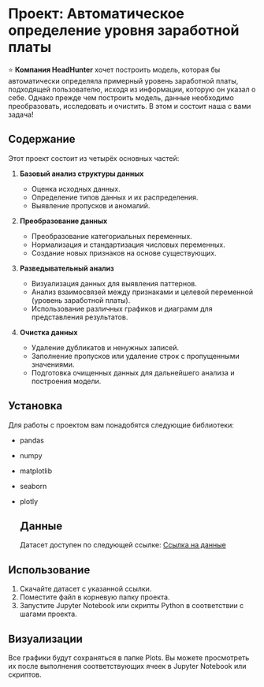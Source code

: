 # Проект: Автоматическое определение уровня заработной платы

⭐️ **Компания HeadHunter** хочет построить модель, которая бы автоматически определяла примерный уровень заработной платы, подходящей пользователю, исходя из информации, которую он указал о себе. Однако прежде чем построить модель, данные необходимо преобразовать, исследовать и очистить. В этом и состоит наша с вами задача!

## Содержание

Этот проект состоит из четырёх основных частей:

1. **Базовый анализ структуры данных**
   - Оценка исходных данных.
   - Определение типов данных и их распределения.
   - Выявление пропусков и аномалий.

2. **Преобразование данных**
   - Преобразование категориальных переменных.
   - Нормализация и стандартизация числовых переменных.
   - Создание новых признаков на основе существующих.

3. **Разведывательный анализ**
   - Визуализация данных для выявления паттернов.
   - Анализ взаимосвязей между признаками и целевой переменной (уровень заработной платы).
   - Использование различных графиков и диаграмм для представления результатов.

4. **Очистка данных**
   - Удаление дубликатов и ненужных записей.
   - Заполнение пропусков или удаление строк с пропущенными значениями.
   - Подготовка очищенных данных для дальнейшего анализа и построения модели.

## Установка

Для работы с проектом вам понадобятся следующие библиотеки:

- pandas
- numpy
- matplotlib
- seaborn
- plotly

   ## Данные
   Датасет доступен по следующей ссылке: [Ссылка на данные](https://drive.google.com/file/d/1ras7KaK2Kp7-bE4zsaDqo_qDjDXkdQtj/view?usp=drive_link)
   
## Использование

1. Скачайте датасет с указанной ссылки.
2. Поместите файл в корневую папку проекта.
3. Запустите Jupyter Notebook или скрипты Python в соответствии с шагами проекта.

## Визуализации

Все графики будут сохраняться в папке Plots. Вы можете просмотреть их после выполнения соответствующих ячеек в Jupyter Notebook или скриптов.
